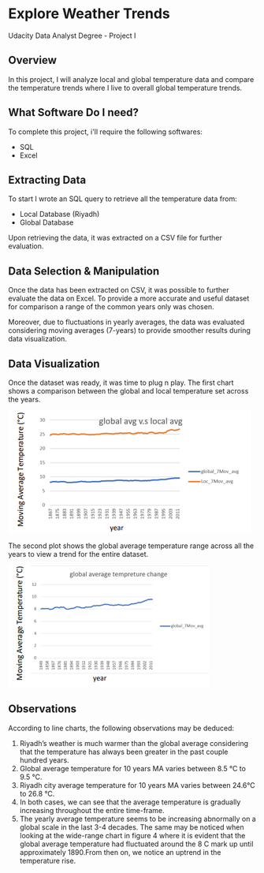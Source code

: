 # Explore Weather Trends
Udacity Data Analyst Degree - Project I

## Overview
In this project, I will analyze local and global temperature data and compare the temperature trends where I live to overall global temperature trends.

## What Software Do I need?
To complete this project, i'll require the following softwares:
- SQL
- Excel

## Extracting Data
To start I wrote an SQL query to retrieve all the temperature data from:
- Local Database (Riyadh)
- Global Database

Upon retrieving the data, it was extracted on a CSV file for further evaluation.

## Data Selection & Manipulation
Once the data has been extracted on CSV, it was possible to further evaluate the data on Excel. To provide a more accurate and useful dataset for comparison a range of the common years only was chosen.

Moreover, due to fluctuations in yearly averages, the data was evaluated considering moving averages (7-years) to provide smoother results during data visualization. 

## Data Visualization
Once the dataset was ready, it was time to plug n play. The first chart shows a comparison between the global and local temperature set across the years.<br>

![globalVsLocal](imges/global%20vs%20local.png)<br>

The second plot shows the global average temperature range across all the years to view a trend for the entire dataset.<br>

![globalVsLocal](imges/global.png)<br>

## Observations
According to line charts, the following observations may be deduced:
1) Riyadh’s weather is much warmer than the global average considering that
the temperature has always been greater in the past couple hundred years. <br />
2) Global average temperature for 10 years MA varies between 8.5 °C to 9.5 °C. <br />
3) Riyadh city average temperature for 10 years MA varies between 24.6°C to 
26.8 °C. <br />
4) In both cases, we can see that the average temperature is gradually increasing
throughout the entire time-frame. <br />
5) The yearly average temperature seems to be increasing abnormally on a global
scale in the last 3-4 decades. The same may be noticed when looking at the
wide-range chart in figure 4 where it is evident that the global average
temperature had fluctuated around the 8 C mark up until approximately 
1890.From then on, we notice an uptrend in the temperature rise. <br />
